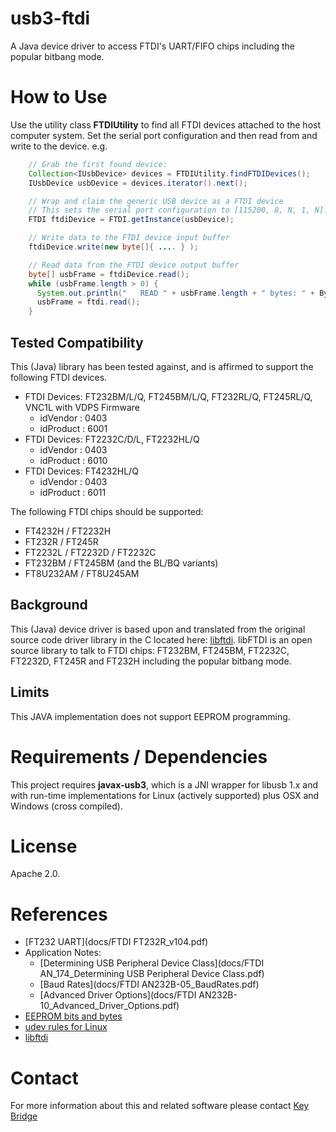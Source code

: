# usb3-ftdi

A Java device driver to access FTDI's UART/FIFO chips including the popular bitbang mode.

# How to Use

Use the utility class **FTDIUtility** to find all FTDI devices attached to the host
computer system. Set the serial port configuration and then read from and write
to the device. e.g.

```java
    // Grab the first found device:
    Collection<IUsbDevice> devices = FTDIUtility.findFTDIDevices();
    IUsbDevice usbDevice = devices.iterator().next();

    // Wrap and claim the generic USB device as a FTDI device
    // This sets the serial port configuration to [115200, 8, N, 1, N].
    FTDI ftdiDevice = FTDI.getInstance(usbDevice);

    // Write data to the FTDI device input buffer
    ftdiDevice.write(new byte[]{ .... } );

    // Read data from the FTDI device output buffer
    byte[] usbFrame = ftdiDevice.read();
    while (usbFrame.length > 0) {
      System.out.println("   READ " + usbFrame.length + " bytes: " + ByteUtility.toString(usbFrame));
      usbFrame = ftdi.read();
    }
```

## Tested Compatibility

This (Java) library has been tested against, and is affirmed to support the
following FTDI devices.

- FTDI Devices: FT232BM/L/Q, FT245BM/L/Q, FT232RL/Q, FT245RL/Q, VNC1L with VDPS Firmware
  - idVendor  :      0403
  - idProduct :      6001
- FTDI Devices: FT2232C/D/L, FT2232HL/Q
  - idVendor  :      0403
  - idProduct :      6010
- FTDI Devices: FT4232HL/Q
  - idVendor  :      0403
  - idProduct :      6011

The following FTDI chips should be supported:
- FT4232H / FT2232H
- FT232R  / FT245R
- FT2232L / FT2232D / FT2232C
- FT232BM / FT245BM (and the BL/BQ variants)
- FT8U232AM / FT8U245AM

## Background

This (Java) device driver is based upon and translated from the original source
code driver library in the C located here: [libftdi](docs/libftdi). libFTDI is
an open source library to talk to FTDI chips: FT232BM, FT245BM, FT2232C, FT2232D,
FT245R and FT232H including the popular bitbang mode.

## Limits

This JAVA implementation does not support EEPROM programming.

# Requirements / Dependencies

This project requires **javax-usb3**, which is a JNI wrapper for libusb 1.x and
with run-time implementations for Linux (actively supported) plus OSX and Windows
(cross compiled).

# License

Apache 2.0.

# References

- [FT232 UART](docs/FTDI FT232R_v104.pdf)
- Application Notes:
  - [Determining USB Peripheral Device Class](docs/FTDI AN_174_Determining USB Peripheral Device Class.pdf)
  - [Baud Rates](docs/FTDI AN232B-05_BaudRates.pdf)
  - [Advanced Driver Options](docs/FTDI AN232B-10_Advanced_Driver_Options.pdf)
- [EEPROM bits and bytes](docs/EEPROM-structure)
- [udev rules for Linux](docs/99-libftdi.rules)
- [libftdi](http://www.intra2net.com/en/developer/libftdi/index.php)

# Contact

For more information about this and related software please contact
[Key Bridge](http://keybridge.ch)
